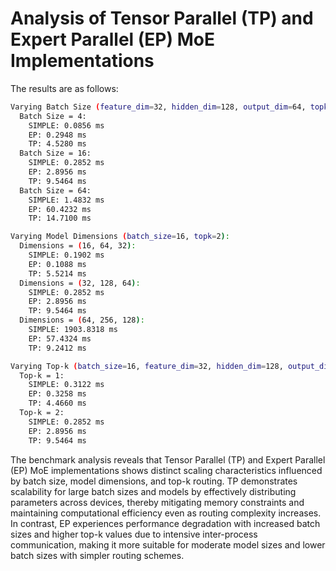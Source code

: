# Analysis of Tensor Parallel (TP) and Expert Parallel (EP) MoE Implementations

The results are as follows:
```bash
Varying Batch Size (feature_dim=32, hidden_dim=128, output_dim=64, topk=2):
  Batch Size = 4:
    SIMPLE: 0.0856 ms
    EP: 0.2948 ms
    TP: 4.5280 ms
  Batch Size = 16:
    SIMPLE: 0.2852 ms
    EP: 2.8956 ms
    TP: 9.5464 ms
  Batch Size = 64:
    SIMPLE: 1.4832 ms
    EP: 60.4232 ms
    TP: 14.7100 ms

Varying Model Dimensions (batch_size=16, topk=2):
  Dimensions = (16, 64, 32):
    SIMPLE: 0.1902 ms
    EP: 0.1088 ms
    TP: 5.5214 ms
  Dimensions = (32, 128, 64):
    SIMPLE: 0.2852 ms
    EP: 2.8956 ms
    TP: 9.5464 ms
  Dimensions = (64, 256, 128):
    SIMPLE: 1903.8318 ms
    EP: 57.4324 ms
    TP: 9.2412 ms

Varying Top-k (batch_size=16, feature_dim=32, hidden_dim=128, output_dim=64):
  Top-k = 1:
    SIMPLE: 0.3122 ms
    EP: 0.3258 ms
    TP: 4.4660 ms
  Top-k = 2:
    SIMPLE: 0.2852 ms
    EP: 2.8956 ms
    TP: 9.5464 ms
```

The benchmark analysis reveals that Tensor Parallel (TP) and Expert Parallel (EP) MoE implementations shows distinct scaling characteristics influenced by batch size, model dimensions, and top-k routing. TP demonstrates scalability for large batch sizes and models by effectively distributing parameters across devices, thereby mitigating memory constraints and maintaining computational efficiency even as routing complexity increases. In contrast, EP experiences performance degradation with increased batch sizes and higher top-k values due to intensive inter-process communication, making it more suitable for moderate model sizes and lower batch sizes with simpler routing schemes.